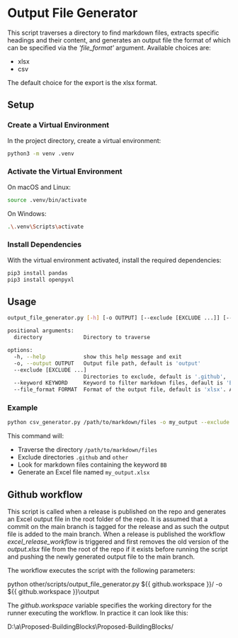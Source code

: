 # Output File Generator

This script traverses a directory to find markdown files, extracts specific headings and their content, and generates an output file the format of which can be specified via the *'file_format'* argument. Available choices are:
- xlsx
- csv

The default choice for the export is the xlsx format. 

## Setup

### Create a Virtual Environment

In the project directory, create a virtual environment:

```sh
python3 -m venv .venv
```

### Activate the Virtual Environment

On macOS and Linux:

```sh
source .venv/bin/activate
```

On Windows:

```sh
.\.venv\Scripts\activate
```

### Install Dependencies

With the virtual environment activated, install the required dependencies:

```sh
pip3 install pandas
pip3 install openpyxl
```

## Usage

```sh
output_file_generator.py [-h] [-o OUTPUT] [--exclude [EXCLUDE ...]] [--keyword KEYWORD] [--file_format FORMAT] directory

positional arguments:
  directory             Directory to traverse

options:
  -h, --help            show this help message and exit
  -o, --output OUTPUT   Output file path, default is 'output'
  --exclude [EXCLUDE ...]
                        Directories to exclude, default is '.github', '.venv', 'other', 'UseCases'
  --keyword KEYWORD     Keyword to filter markdown files, default is 'BB'
  --file_format FORMAT  Format of the output file, default is 'xlsx'. Available choices are xlsx, csv.
```

### Example

```sh
python csv_generator.py /path/to/markdown/files -o my_output --exclude .github other --keyword BB
```

This command will:

- Traverse the directory `/path/to/markdown/files`
- Exclude directories `.github` and `other`
- Look for markdown files containing the keyword `BB`
- Generate an Excel file named `my_output.xlsx`


## Github workflow
This script is called when a release is published on the repo and generates an Excel output file in the root folder of the repo. It is assumed that a commit on the main branch is tagged for the release and as such the output file is added to the main branch. When a release is published the workflow *excel_release_workflow* is triggered and first removes the old version of the *output.xlsx* file from the root of the repo if it exists before running the script and pushing the newly generated output file to the main branch.

The workflow executes the script with the following parameters:

python other/scripts/output_file_generator.py ${{ github.workspace }}/ -o ${{ github.workspace }}\output

The *github.workspace* variable specifies the working directory for the runner executing the workflow. In practice it can look like this:

D:\a\Proposed-BuildingBlocks\Proposed-BuildingBlocks/
